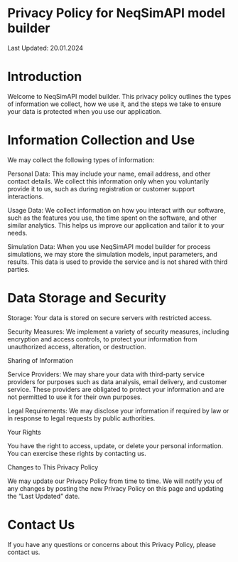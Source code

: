 # Privacy Policy for NeqSimAPI model builder

Last Updated: 20.01.2024

# Introduction

Welcome to NeqSimAPI model builder. This privacy policy outlines the types of information we collect, how we use it, and the steps we take to ensure your data is protected when you use our application.

# Information Collection and Use

We may collect the following types of information:

Personal Data: This may include your name, email address, and other contact details. We collect this information only when you voluntarily provide it to us, such as during registration or customer support interactions.

Usage Data: We collect information on how you interact with our software, such as the features you use, the time spent on the software, and other similar analytics. This helps us improve our application and tailor it to your needs.

Simulation Data: When you use NeqSimAPI model builder for process simulations, we may store the simulation models, input parameters, and results. This data is used to provide the service and is not shared with third parties.

# Data Storage and Security

Storage: Your data is stored on secure servers with restricted access.

Security Measures: We implement a variety of security measures, including encryption and access controls, to protect your information from unauthorized access, alteration, or destruction.

Sharing of Information

Service Providers: We may share your data with third-party service providers for purposes such as data analysis, email delivery, and customer service. These providers are obligated to protect your information and are not permitted to use it for their own purposes.

Legal Requirements: We may disclose your information if required by law or in response to legal requests by public authorities.

Your Rights

You have the right to access, update, or delete your personal information. You can exercise these rights by contacting us.

Changes to This Privacy Policy

We may update our Privacy Policy from time to time. We will notify you of any changes by posting the new Privacy Policy on this page and updating the “Last Updated” date.

# Contact Us

If you have any questions or concerns about this Privacy Policy, please contact us.

